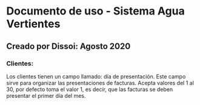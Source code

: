 # Documento de uso - Sistema Agua Vertientes
## Creado por Dissoi: Agosto 2020
### Clientes:
Los clientes tienen un campo llamado: día de presentación. Este campo sirve para organizar las presentaciones de facturas.
Acepta valores del 1 al 30, por defecto toma el valor 1, es decír, que las facturas se deben presentar el primer día del mes.
